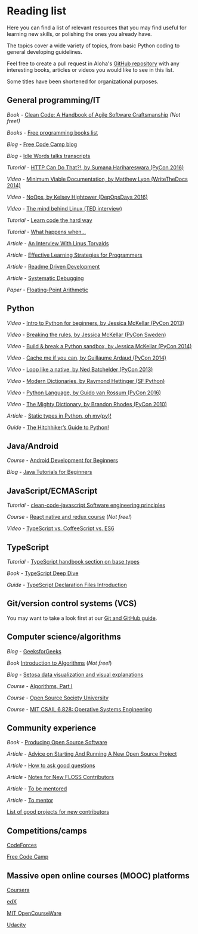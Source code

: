 # Reading list

Here you can find a list of relevant resources that you may find useful for
learning new skills, or polishing the ones you already have.

The topics cover a wide variety of topics, from basic Python coding to
general developing guidelines.

Feel free to create a pull request in Aloha's [GitHub repository](https://github.com/zulip/zulip/) with any interesting books, articles or
videos you would like to see in this list.

Some titles have been shortened for organizational purposes.

## General programming/IT

_Book_ - [Clean Code: A Handbook of Agile Software Craftsmanship](https://www.amazon.com/Clean-Code-Handbook-Software-Craftsmanship/dp/0132350882) _(Not free!)_

_Books_ - [Free programming books list](https://github.com/vhf/free-programming-books)

_Blog_ - [Free Code Camp blog](https://medium.freecodecamp.com)

_Blog_ - [Idle Words talks transcripts](https://idlewords.com/talks)

_Tutorial_ - [HTTP Can Do That?!, by Sumana Harihareswara (PyCon 2016)](https://youtu.be/HsLrXt2l-kg)

_Video_ - [Minimum Viable Documentation, by Matthew Lyon (WriteTheDocs 2014)](https://youtu.be/bEZcodengwk)

_Video_ - [NoOps, by Kelsey Hightower (DepOpsDays 2016)](https://youtu.be/ajT90pC3ris)

_Video_ - [The mind behind Linux (TED interview)](https://youtu.be/o8NPllzkFhE)

_Tutorial_ - [Learn code the hard way](https://learncodethehardway.org)

_Tutorial_ - [What happens when...](https://github.com/alex/what-happens-when)

_Article_ - [An Interview With Linus Torvalds](https://techcrunch.com/2012/04/19/an-interview-with-millenium-technology-prize-finalist-linus-torvalds)

_Article_ - [Effective Learning Strategies for Programmers](https://akaptur.com/blog/2015/10/10/effective-learning-strategies-for-programmers/)

_Article_ - [Readme Driven Development](https://tom.preston-werner.com/2010/08/23/readme-driven-development.html)

_Article_ - [Systematic Debugging](https://akaptur.com/blog/2013/07/24/systematic-debugging)

_Paper_ - [Floating-Point Arithmetic](https://docs.oracle.com/cd/E19957-01/806-3568/ncg_goldberg.html)

## Python

_Video_ - [Intro to Python for beginners, by Jessica McKellar (PyCon 2013)](https://youtu.be/rkx5_MRAV3A)

_Video_ - [Breaking the rules, by Jessica McKellar (PyCon Sweden)](https://youtu.be/C0fnHhY9UOc)

_Video_ - [Build & break a Python sandbox, by Jessica McKellar (PyCon 2014)](https://pyvideo.org/pycon-us-2014/building-and-breaking-a-python-sandbox.html)

_Video_ - [Cache me if you can, by Guillaume Ardaud (PyCon 2014)](https://pyvideo.org/pycon-us-2014/cache-me-if-you-can-memcached-caching-patterns.html)

_Video_ - [Loop like a native, by Ned Batchelder (PyCon 2013)](https://youtu.be/EnSu9hHGq5o)

_Video_ - [Modern Dictionaries, by Raymond Hettinger (SF Python)](https://youtu.be/p33CVV29OG8)

_Video_ - [Python Language, by Guido van Rossum (PyCon 2016)](https://youtu.be/YgtL4S7Hrwo)

_Video_ - [The Mighty Dictionary, by Brandon Rhodes (PyCon 2010)](https://pyvideo.org/pycon-us-2010/the-mighty-dictionary-55.html)

_Article_ - [Static types in Python, oh my(py)!](https://blog.zulip.org/2016/10/13/static-types-in-python-oh-mypy)

_Guide_ - [The Hitchhiker’s Guide to Python!](https://docs.python-guide.org/)

## Java/Android

_Course_ - [Android Development for Beginners](https://www.udacity.com/course/android-development-for-beginners--ud837)

_Blog_ - [Java Tutorials for Beginners](https://www.geeksforgeeks.org/java/)

## JavaScript/ECMAScript

_Tutorial_ - [clean-code-javascript Software engineering principles](https://github.com/ryanmcdermott/clean-code-javascript)

_Course_ - [React native and redux course](https://www.udemy.com/course/the-complete-react-native-and-redux-course/) (_Not free!_)

_Video_ - [TypeScript vs. CoffeeScript vs. ES6](https://www.youtube.com/watch?v=Ae4h9GC9cCg)

## TypeScript

_Tutorial_ - [TypeScript handbook section on base types](https://www.typescriptlang.org/docs/handbook/basic-types.html)

_Book_ - [TypeScript Deep Dive](https://basarat.gitbooks.io/typescript/)

_Guide_ - [TypeScript Declaration Files Introduction](https://www.typescriptlang.org/docs/handbook/declaration-files/introduction.html)

## Git/version control systems (VCS)

You may want to take a look first at our [Git and GitHub guide](../git/index.md).

## Computer science/algorithms

_Blog_ - [GeeksforGeeks](https://www.geeksforgeeks.org)

_Book_ [Introduction to Algorithms](https://mitpress.mit.edu/books/introduction-algorithms) (_Not free!_)

_Blog_ - [Setosa data visualization and visual explanations](https://setosa.io)

_Course_ - [Algorithms, Part I](https://www.coursera.org/learn/algorithms-part1)

_Course_ - [Open Source Society University](https://ossu.firebaseapp.com)

_Course_ - [MIT CSAIL 6.828: Operative Systems Engineering](https://pdos.csail.mit.edu/6.828/2016)

## Community experience

_Book_ - [Producing Open Source Software](https://producingoss.com/en/)

_Article_ - [Advice on Starting And Running A New Open Source Project](https://www.harihareswara.net/sumana/2016/08/04/1)

_Article_ - [How to ask good questions](https://jvns.ca/blog/good-questions)

_Article_ - [Notes for New FLOSS Contributors](https://www.harihareswara.net/sumana/2016/10/12/0)

_Article_ - [To be mentored](https://trueskawka.github.io/zulip/outreachy/blog/2017/01/02/to-be-mentored.html)

_Article_ - [To mentor](https://trueskawka.github.io/zulip/outreachy/gci/blog/2017/01/03/to-mentor.html)

[List of good projects for new contributors](https://github.com/MunGell/awesome-for-beginners)

## Competitions/camps

[CodeForces](https://codeforces.com)

[Free Code Camp](https://www.freecodecamp.com)

## Massive open online courses (MOOC) platforms

[Coursera](https://www.coursera.org)

[edX](https://www.edx.org)

[MIT OpenCourseWare](https://ocw.mit.edu)

[Udacity](https://www.udacity.com)
